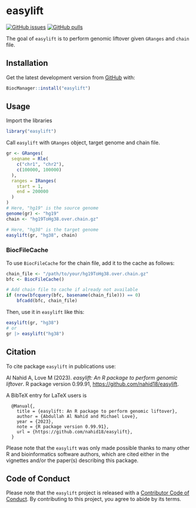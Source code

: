 
# easylift

<!-- badges: start -->

[![GitHub
issues](https://img.shields.io/github/issues/nahid18/easylift)](https://github.com/nahid18/easylift/issues)
[![GitHub
pulls](https://img.shields.io/github/issues-pr/nahid18/easylift)](https://github.com/nahid18/easylift/pulls)
<!-- badges: end -->

The goal of `easylift` is to perform genomic liftover given `GRanges`
and `chain` file.

## Installation

Get the latest development version from
[GitHub](https://github.com/nahid18/easylift) with:

``` r
BiocManager::install("easylift")
```

## Usage

Import the libraries

``` r
library("easylift")
```

Call `easylift` with `GRanges` object, target genome and chain file.

``` r
gr <- GRanges(
  seqname = Rle(
    c("chr1", "chr2"), 
    c(100000, 100000)
  ),
  ranges = IRanges(
    start = 1, 
    end = 200000
  )
)
# Here, "hg19" is the source genome
genome(gr) <- "hg19"
chain <- "hg19ToHg38.over.chain.gz"

# Here, "hg38" is the target genome
easylift(gr, "hg38", chain)
```

### BiocFileCache

To use `BiocFileCache` for the chain file, add it to the cache as
follows:

``` r
chain_file <- "/path/to/your/hg19ToHg38.over.chain.gz"
bfc <- BiocFileCache()

# Add chain file to cache if already not available
if (nrow(bfcquery(bfc, basename(chain_file))) == 0)
    bfcadd(bfc, chain_file)
```

Then, use it in `easylift` like this:

``` r
easylift(gr, "hg38") 
# or
gr |> easylift("hg38") 
```

## Citation

To cite package `easylift` in publications use:

Al Nahid A, Love M (2023). *easylift: An R package to perform genomic
liftover*. R package version 0.99.91,
<https://github.com/nahid18/easylift>.

A BibTeX entry for LaTeX users is

      @Manual{,
        title = {easylift: An R package to perform genomic liftover},
        author = {Abdullah Al Nahid and Michael Love},
        year = {2023},
        note = {R package version 0.99.91},
        url = {https://github.com/nahid18/easylift},
      }

Please note that the `easylift` was only made possible thanks to many
other R and bioinformatics software authors, which are cited either in
the vignettes and/or the paper(s) describing this package.

## Code of Conduct

Please note that the `easylift` project is released with a [Contributor
Code of Conduct](http://bioconductor.org/about/code-of-conduct/). By
contributing to this project, you agree to abide by its terms.
